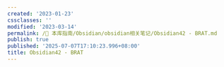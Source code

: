 ```yaml
---
created: '2023-01-23'
cssclasses: ''
modified: '2023-03-14'
permalink: /🧰 本库指南/Obsidian/obsidian相关笔记/Obsidian42 - BRAT.md
publish: true
published: '2025-07-07T17:10:23.996+08:00'
title: Obsidian42 - BRAT
---
```

